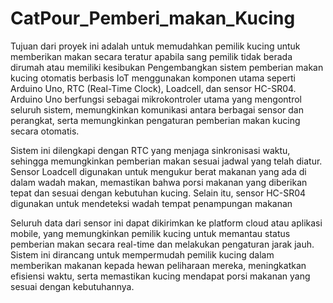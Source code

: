 ﻿# CatPour_Pemberi_makan_Kucing
Tujuan dari proyek ini adalah untuk memudahkan pemilik kucing untuk memberikan makan secara teratur apabila sang pemilik tidak berada dirumah atau memiliki kesibukan
Pengembangkan sistem pemberian makan kucing otomatis berbasis IoT menggunakan komponen utama seperti Arduino Uno, RTC (Real-Time Clock), Loadcell, dan sensor HC-SR04. Arduino Uno berfungsi sebagai mikrokontroler utama yang mengontrol seluruh sistem, memungkinkan komunikasi antara berbagai sensor dan perangkat, serta memungkinkan pengaturan pemberian makan kucing secara otomatis.

Sistem ini dilengkapi dengan RTC yang menjaga sinkronisasi waktu, sehingga memungkinkan pemberian makan sesuai jadwal yang telah diatur. Sensor Loadcell digunakan untuk mengukur berat makanan yang ada di dalam wadah makan, memastikan bahwa porsi makanan yang diberikan tepat dan sesuai dengan kebutuhan kucing. Selain itu, sensor HC-SR04 digunakan untuk mendeteksi wadah tempat penampungan makanan  

Seluruh data dari sensor ini dapat dikirimkan ke platform cloud atau aplikasi mobile, yang memungkinkan pemilik kucing untuk memantau status pemberian makan secara real-time dan melakukan pengaturan jarak jauh. Sistem ini dirancang untuk mempermudah pemilik kucing dalam memberikan makanan kepada hewan peliharaan mereka, meningkatkan efisiensi waktu, serta memastikan kucing mendapat porsi makanan yang sesuai dengan kebutuhannya.
